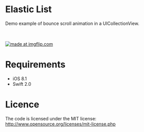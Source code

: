 # Elastic List

Demo example of bounce scroll animation in a UICollectionView. 


<br><br>
<a href="https://imgflip.com/gif/ydpxl"><img src="https://i.imgflip.com/ydpxl.gif" title="made at imgflip.com"/></a>
<br>


Requirements
==============
- iOS 8.1
- Swift 2.0

Licence
================
The code is licensed under the MIT license: http://www.opensource.org/licenses/mit-license.php
